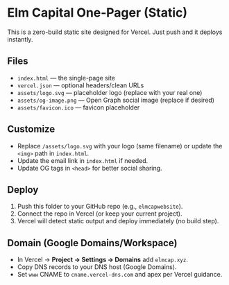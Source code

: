 # Elm Capital One‑Pager (Static)

This is a zero-build static site designed for Vercel. Just push and it deploys instantly.

## Files
- `index.html` — the single-page site
- `vercel.json` — optional headers/clean URLs
- `assets/logo.svg` — placeholder logo (replace with your real one)
- `assets/og-image.png` — Open Graph social image (replace if desired)
- `assets/favicon.ico` — favicon placeholder

## Customize
- Replace `/assets/logo.svg` with your logo (same filename) or update the `<img>` path in `index.html`.
- Update the email link in `index.html` if needed.
- Update OG tags in `<head>` for better social sharing.

## Deploy
1. Push this folder to your GitHub repo (e.g., `elmcapwebsite`).
2. Connect the repo in Vercel (or keep your current project).
3. Vercel will detect static output and deploy immediately (no build step).

## Domain (Google Domains/Workspace)
- In Vercel → **Project → Settings → Domains** add `elmcap.xyz`.
- Copy DNS records to your DNS host (Google Domains).
- Set `www` CNAME to `cname.vercel-dns.com` and apex per Vercel guidance.
